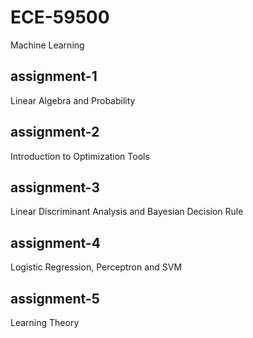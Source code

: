 # ECE-59500
Machine Learning

## assignment-1
Linear Algebra and Probability

## assignment-2
Introduction to Optimization Tools

## assignment-3
Linear Discriminant Analysis and Bayesian Decision Rule

## assignment-4
Logistic Regression, Perceptron and SVM

## assignment-5
Learning Theory

